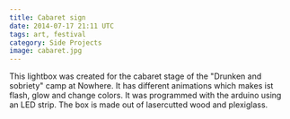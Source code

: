 ```yaml
---
title: Cabaret sign
date: 2014-07-17 21:11 UTC
tags: art, festival
category: Side Projects
image: cabaret.jpg
---
```


This lightbox was created for the cabaret stage of the "Drunken and sobriety" camp at Nowhere. It has different animations which makes ist flash, glow and change colors. It was programmed with the arduino using an LED strip. The box is made out of lasercutted wood and plexiglass.

